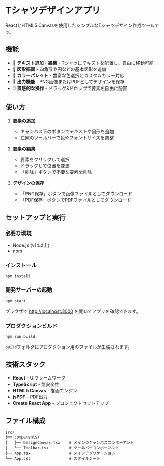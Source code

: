 # Tシャツデザインアプリ

ReactとHTML5 Canvasを使用したシンプルなTシャツデザイン作成ツールです。

## 機能

- 📝 **テキスト追加・編集** - Tシャツにテキストを配置し、自由に移動可能
- 🎨 **図形描画** - 四角形や円などの基本図形を追加
- 🌈 **カラーパレット** - 豊富な色選択とカスタムカラー対応
- 💾 **出力機能** - PNG画像またはPDFとしてデザインを保存
- 🖱️ **直感的な操作** - ドラッグ&ドロップで要素を自由に配置

## 使い方

1. **要素の追加**
   - キャンバス下のボタンでテキストや図形を追加
   - 左側のツールバーで色やフォントサイズを調整

2. **要素の編集**
   - 要素をクリックして選択
   - ドラッグして位置を変更
   - 「削除」ボタンで不要な要素を削除

3. **デザインの保存**
   - 「PNG保存」ボタンで画像ファイルとしてダウンロード
   - 「PDF保存」ボタンでPDFファイルとしてダウンロード

## セットアップと実行

### 必要な環境
- Node.js (v14以上)
- npm

### インストール

```bash
npm install
```

### 開発サーバーの起動

```bash
npm start
```

ブラウザで [http://localhost:3000](http://localhost:3000) を開いてアプリを確認できます。

### プロダクションビルド

```bash
npm run build
```

`build`フォルダにプロダクション用のファイルが生成されます。

## 技術スタック

- **React** - UIフレームワーク
- **TypeScript** - 型安全性
- **HTML5 Canvas** - 描画エンジン
- **jsPDF** - PDF出力
- **Create React App** - プロジェクトセットアップ

## ファイル構成

```
src/
├── components/
│   ├── DesignCanvas.tsx    # メインのキャンバスコンポーネント
│   └── Toolbar.tsx         # ツールバーコンポーネント
├── App.tsx                 # メインアプリケーション
└── App.css                 # スタイルシート
```
